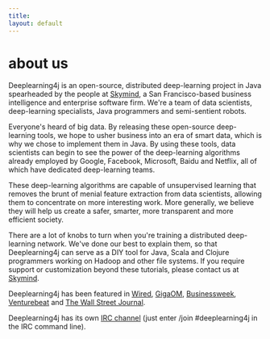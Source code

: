 ```yaml
---
title: 
layout: default
---
```


# about us

Deeplearning4j is an open-source, distributed deep-learning project in Java spearheaded by the people at [Skymind](http://www.skymind.io), a San Francisco-based business intelligence and enterprise software firm. We're a team of data scientists, deep-learning specialists, Java programmers and semi-sentient robots. 

Everyone's heard of big data. By releasing these open-source deep-learning tools, we hope to usher business into an era of smart data, which is why we chose to implement them in Java. By using these tools, data scientists can begin to see the power of the deep-learning algorithms already employed by Google, Facebook, Microsoft, Baidu and Netflix, all of which have dedicated deep-learning teams. 

These deep-learning algorithms are capable of unsupervised learning that removes the brunt of menial feature extraction from data scientists, allowing them to concentrate on more interesting work. More generally, we believe they will help us create a safer, smarter, more transparent and more efficient society. 

There are a lot of knobs to turn when you're training a distributed deep-learning network. We've done our best to explain them, so that Deeplearning4j can serve as a DIY tool for Java, Scala and Clojure programmers working on Hadoop and other file systems. If you require support or customization beyond these tutorials, please contact us at [Skymind](http://www.skymind.io/contact.html). 

Deeplearning4j has been featured in [Wired](http://www.wired.com/2014/06/skymind-deep-learning/), [GigaOM](http://gigaom.com/2014/06/02/a-startup-called-skymind-launches-pushing-open-source-deep-learning/), [Businessweek](http://www.businessweek.com/articles/2014-06-03/teaching-smaller-companies-how-to-probe-deep-learning-on-their-own), [Venturebeat](http://venturebeat.com/2014/06/02/skymind-launches-with-open-source-plug-and-play-deep-learning-features-for-your-app/) and [The Wall Street Journal](http://blogs.wsj.com/cio/2014/06/03/the-morning-download-apple-relies-on-ecosystem-for-innovation/). 

Deeplearning4j has its own [IRC channel](https://webchat.freenode.net/) (just enter /join #deeplearning4j in the IRC command line).
